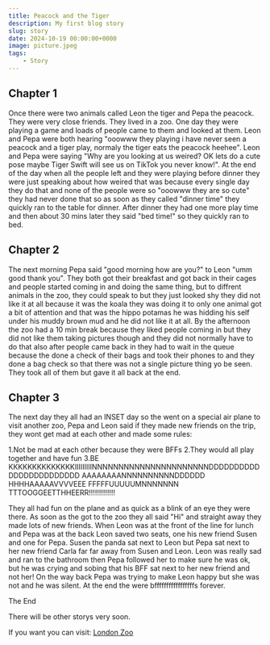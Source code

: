 ```yaml
---
title: Peacock and the Tiger
description: My first blog story
slug: story
date: 2024-10-19 00:00:00+0000
image: picture.jpeg
tags:
    - Story
---
```


## Chapter 1 

Once there were two animals called Leon the tiger and Pepa the peacock. They were very close friends. They lived in a zoo. One day they were playing a game and loads of people came to them and looked at them. Leon and Pepa were both hearing "ooowww they playing  i have never seen a peacock and a tiger play, normaly the tiger eats the peacock heehee". Leon and Pepa were saying "Why are you looking at us weired? OK lets do a cute pose maybe Tiger Swift will see us on TikTok you never know!". At the end of the day when all the people left and they were playing before dinner they were just speaking about how weired that was because every single day they do that and none of the people were so "ooowww they are so cute" they had never done that so as soon as they called "dinner time" they quickly ran to the table for dinner. After dinner they had one more play time and then about 30 mins later they said "bed time!" so they quickly ran to bed.

## Chapter 2

The next morning Pepa said "good morning how are you?" to Leon "umm good thank you". They both got their breakfast and got back in their cages and people started coming in and doing the same thing, but to diffrent animals in the zoo, they could speak to but they just looked shy they did not like it at all because it was the koala they was doing it to only one animal got a bit of attention and that was the hippo potamas he was hidding his self under his muddy brown mud and he did not like it at all. By the afternoon the zoo had a 10 min break because they liked people coming in but they did not like them taking pictures though and they did not normally have to do that also after people came back in they had to wait in the queue because the done a check of their bags and took their phones to and they done a bag check so that there was not a single picture thing yo be seen. They took all of them but gave it all back at the end.

## Chapter 3 

The next day they all had an INSET day so the went on a special air plane to visit another zoo, Pepa and Leon said if they made new friends on the trip, they wont get mad at each other and made some rules:

1.Not be mad at each other because they were BFFs
2.They would all play together and have fun
3.BE KKKKKKKKKKKKKKIIIIIIIIINNNNNNNNNNNNNNNNNNNNNNDDDDDDDDDDDDDDDDDDDDDDDD AAAAAAAANNNNNNNNNNDDDDDD HHHHAAAAAVVVVEEE  FFFFFUUUUUMNNNNNNN TTTOOGGEETTHHEERR!!!!!!!!!!!!!

They all had fun on the plane and as quick as a blink of an eye they were there. As soon as the got to the zoo they all said "Hi" and straight away they made lots of new friends. When Leon was at the front of the line for lunch and Pepa was at the back Leon saved two seats, one his new friend Susen and one for Pepa. Susen the panda sat next to Leon but Pepa sat next to her new friend Carla far far away from Susen and Leon. Leon was really sad and ran to the bathroom then Pepa followed her to make sure he was ok, but he was crying and sobing that his BFF sat next to her new friend and not her! On the way back Pepa was trying to make Leon happy but she was not and he was silent. At the end the were bfffffffffffffffffs forever.

The End 

There will be other storys very soon.

If you want you can visit: [London Zoo](https://www.londonzoo.org/)
